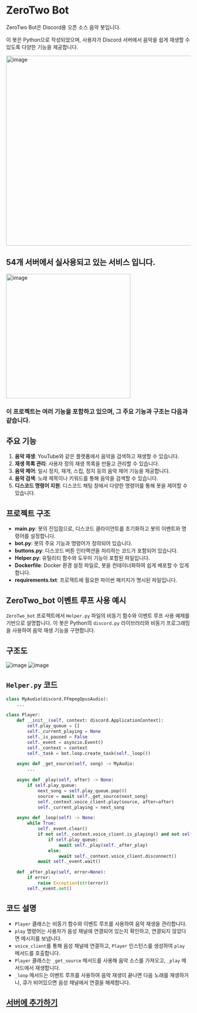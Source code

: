 # ZeroTwo Bot

ZeroTwo Bot은 Discord용 오픈 소스 음악 봇입니다. 

이 봇은 Python으로 작성되었으며, 사용자가 Discord 서버에서 음악을 쉽게 재생할 수 있도록 다양한 기능을 제공합니다. 

<img width="517" alt="image" src="https://github.com/kreimben/ZeroTwo_bot/assets/20333172/b5d4775b-9948-4cb7-a2cc-cccc8c0001ee">

## 54개 서버에서 실사용되고 있는 서비스 입니다.
<img width="339" alt="image" src="https://github.com/kreimben/ZeroTwo_bot/assets/20333172/17c22e3d-9cc1-4f65-80a9-e4fc765bbb09">

### 이 프로젝트는 여러 기능을 포함하고 있으며, 그 주요 기능과 구조는 다음과 같습니다.

## 주요 기능

1. **음악 재생**: YouTube와 같은 플랫폼에서 음악을 검색하고 재생할 수 있습니다.
2. **재생 목록 관리**: 사용자 정의 재생 목록을 만들고 관리할 수 있습니다.
3. **음악 제어**: 일시 정지, 재개, 스킵, 정지 등의 음악 제어 기능을 제공합니다.
4. **음악 검색**: 노래 제목이나 키워드를 통해 음악을 검색할 수 있습니다.
5. **디스코드 명령어 지원**: 디스코드 채팅 창에서 다양한 명령어를 통해 봇을 제어할 수 있습니다.

## 프로젝트 구조

- **main.py**: 봇의 진입점으로, 디스코드 클라이언트를 초기화하고 봇의 이벤트와 명령어를 설정합니다.
- **bot.py**: 봇의 주요 기능과 명령어가 정의되어 있습니다.
- **buttons.py**: 디스코드 버튼 인터랙션을 처리하는 코드가 포함되어 있습니다.
- **Helper.py**: 유틸리티 함수와 도우미 기능이 포함된 파일입니다.
- **Dockerfile**: Docker 환경 설정 파일로, 봇을 컨테이너화하여 쉽게 배포할 수 있게 합니다.
- **requirements.txt**: 프로젝트에 필요한 파이썬 패키지가 명시된 파일입니다.


## ZeroTwo_bot 이벤트 루프 사용 예시

`ZeroTwo_bot` 프로젝트에서 `Helper.py` 파일의 비동기 함수와 이벤트 루프 사용 예제를 기반으로 설명합니다. 이 봇은 Python의 `discord.py` 라이브러리와 비동기 프로그래밍을 사용하여 음악 재생 기능을 구현합니다.

## 구조도
![image](https://github.com/kreimben/ZeroTwo_bot/assets/20333172/10781f77-4f00-4a9a-b057-0e1a432c6192)
![image](https://github.com/kreimben/ZeroTwo_bot/assets/20333172/96e5400b-a16d-4632-8f1c-6b430508fb11)


## `Helper.py` 코드

```python
class MyAudio(discord.FFmpegOpusAudio):
    ...

class Player:
    def __init__(self, context: discord.ApplicationContext):
        self.play_queue = []
        self._current_playing = None
        self._is_paused = False
        self._event = asyncio.Event()
        self._context = context
        self._task = bot.loop.create_task(self._loop())

    async def _get_source(self, song) -> MyAudio:
        ...

    async def _play(self, after) -> None:
        if self.play_queue:
            next_song = self.play_queue.pop(0)
            source = await self._get_source(next_song)
            self._context.voice_client.play(source, after=after)
            self._current_playing = next_song

    async def _loop(self) -> None:
        while True:
            self._event.clear()
            if not self._context.voice_client.is_playing() and not self._is_paused:
                if self.play_queue:
                    await self._play(self._after_play)
                else:
                    await self._context.voice_client.disconnect()
            await self._event.wait()

    def _after_play(self, error=None):
        if error:
            raise Exception(str(error))
        self._event.set()
```

## 코드 설명

- `Player` 클래스는 비동기 함수와 이벤트 루프를 사용하여 음악 재생을 관리합니다.
- `play` 명령어는 사용자가 음성 채널에 연결되어 있는지 확인하고, 연결되지 않았다면 메시지를 보냅니다.
- `voice_client`를 통해 음성 채널에 연결하고, `Player` 인스턴스를 생성하여 `play` 메서드를 호출합니다.
- `Player` 클래스는 `_get_source` 메서드를 사용해 음악 소스를 가져오고, `_play` 메서드에서 재생합니다.
- `_loop` 메서드는 이벤트 루프를 사용하여 음악 재생이 끝나면 다음 노래를 재생하거나, 큐가 비어있으면 음성 채널에서 연결을 해제합니다.

## [서버에 추가하기](https://discord.com/api/oauth2/authorize?client_id=960047470589657108&permissions=2150631424&redirect_uri=https%3A%2F%2Fdiscord.com%2Fapi%2Foauth2%2Fauthorize%3Fclient_id%3D960047470589657108%26permissions%3D2150631424%26scope%3Dapplications.commands%2520bot&response_type=code&scope=applications.commands%20bot%20voice%20messages.read)
